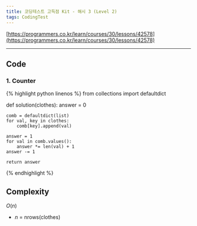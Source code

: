 ```yaml
---
title: 코딩테스트 고득점 Kit - 해시 3 (Level 2)
tags: CodingTest
---
```



[https://programmers.co.kr/learn/courses/30/lessons/42578](https://programmers.co.kr/learn/courses/30/lessons/42578)

<!--more-->

---

## Code
### 1. Counter
{% highlight python linenos %}
from collections import defaultdict

def solution(clothes):
    answer = 0

    comb = defaultdict(list)
    for val, key in clothes:
        comb[key].append(val)

    answer = 1
    for val in comb.values():
        answer *= len(val) + 1
    answer -= 1

    return answer
{% endhighlight %}



## Complexity
$O(n)$

- $n$ = nrows(clothes)
